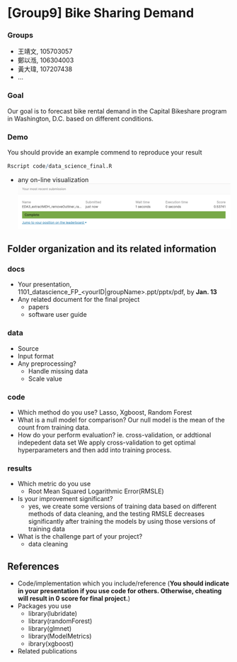 # [Group9] Bike Sharing Demand

### Groups
* 王靖文, 105703057
* 鄭以湉, 106304003
* 黃大瑋, 107207438
* ...

### Goal
Our goal is to forecast bike rental demand in the Capital Bikeshare program in Washington, D.C. based on different conditions. 
### Demo 
You should provide an example commend to reproduce your result
```R
Rscript code/data_science_final.R
```
* any on-line visualization
![score](results/final_score.png)

## Folder organization and its related information

### docs
* Your presentation, 1101_datascience_FP_<yourID|groupName>.ppt/pptx/pdf, by **Jan. 13**
* Any related document for the final project
  * papers
  * software user guide

### data

* Source
* Input format
* Any preprocessing?
  * Handle missing data
  * Scale value

### code

* Which method do you use?
Lasso, Xgboost, Random Forest
* What is a null model for comparison?
Our null model is the mean of the count from training data.
* How do your perform evaluation? ie. cross-validation, or addtional indepedent data set
We apply cross-validation to get optimal hyperparameters and then add into training process.

### results

* Which metric do you use 
  * Root Mean Squared Logarithmic Error(RMSLE)
* Is your improvement significant?
  * yes, we create some versions of training data based on different methods of data cleaning, and the testing RMSLE decreases significantly after training the models by using those versions of training data 
* What is the challenge part of your project?
  * data cleaning
## References
* Code/implementation which you include/reference (__You should indicate in your presentation if you use code for others. Otherwise, cheating will result in 0 score for final project.__)
* Packages you use
  * library(lubridate)
  * library(randomForest)
  * library(glmnet)
  * library(ModelMetrics)
  * ibrary(xgboost)
* Related publications
